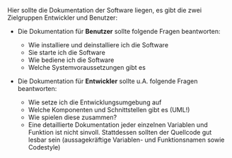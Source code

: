 Hier sollte die Dokumentation der Software liegen, es gibt die zwei Zielgruppen Entwickler und Benutzer:

* Die Dokumentation für **Benutzer** sollte folgende Fragen beantworten:
    * Wie installiere und deinstalliere ich die Software
    * Sie starte ich die Software
    * Wie bediene ich die Software
    * Welche Systemvoraussetzungen gibt es

* Die Dokumentation für **Entwickler** sollte u.A. folgende Fragen beantworten:
    * Wie setze ich die Entwicklungsumgebung auf
    * Welche Komponenten und Schnittstellen gibt es (UML!)
    * Wie spielen diese zusammen?
    * Eine detaillierte Dokumentation jeder einzelnen Variablen und Funktion ist nicht sinvoll. Stattdessen sollten der Quellcode gut lesbar sein (aussagekräftige Variablen- und Funktionsnamen sowie Codestyle)  

